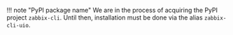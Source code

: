!!! note "PyPI package name"
    We are in the process of acquiring the PyPI project `zabbix-cli`. Until then, installation must be done via the alias `zabbix-cli-uio`.
